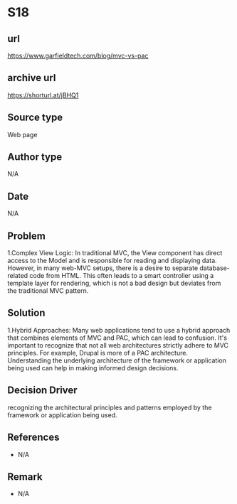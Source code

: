 # S18

## url
https://www.garfieldtech.com/blog/mvc-vs-pac

## archive url
https://shorturl.at/jBHQ1

## Source type
Web page

## Author type
N/A

## Date
N/A

## Problem
1.Complex View Logic: In traditional MVC, the View component has direct access to the Model and is responsible for reading and displaying data. However, in many web-MVC setups, there is a desire to separate database-related code from HTML. This often leads to a smart controller using a template layer for rendering, which is not a bad design but deviates from the traditional MVC pattern.

## Solution 
1.Hybrid Approaches: Many web applications tend to use a hybrid approach that combines elements of MVC and PAC, which can lead to confusion. It's important to recognize that not all web architectures strictly adhere to MVC principles. For example, Drupal is more of a PAC architecture. Understanding the underlying architecture of the framework or application being used can help in making informed design decisions.

## Decision Driver
recognizing the architectural principles and patterns employed by the framework or application being used.

## References 
- N/A   

## Remark
- N/A